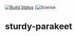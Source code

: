 [![Build Status](https://travis-ci.org/cbalb004/sturdy-parakeet.svg?branch=master)](https://travis-ci.org/cbalb004/sturdy-parakeet) [![license](https://github.com/cbalb004/sturdy-parakeet/blob/master/LICENSE)

# sturdy-parakeet

